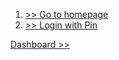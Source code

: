 1. [>> Go to homepage](../activities/goToHomepage.md)
2. [>> Login with Pin](../activities/loginWithPin.md)
   
[Dashboard >>](../pages/dashboard.md)